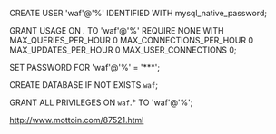 
CREATE USER 'waf'@'%' IDENTIFIED WITH mysql_native_password;

GRANT USAGE ON *.* TO 'waf'@'%' REQUIRE NONE WITH MAX_QUERIES_PER_HOUR 0 MAX_CONNECTIONS_PER_HOUR 0 MAX_UPDATES_PER_HOUR 0 MAX_USER_CONNECTIONS 0;

SET PASSWORD FOR 'waf'@'%' = '***';

CREATE DATABASE IF NOT EXISTS `waf`;

GRANT ALL PRIVILEGES ON `waf`.* TO 'waf'@'%';




http://www.mottoin.com/87521.html


